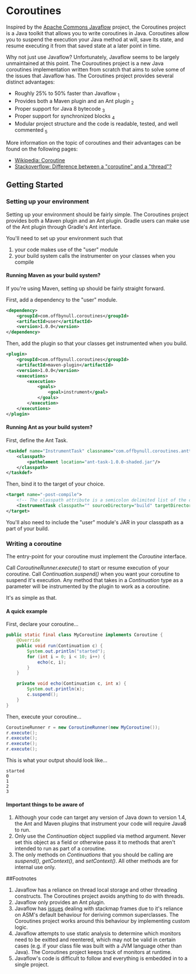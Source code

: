 # Coroutines

Inspired by the [Apache Commons Javaflow](http://commons.apache.org/sandbox/commons-javaflow/) project, the Coroutines project is a Java toolkit that allows you to write coroutines in Java. Coroutines allow you to suspend the execution your Java method at will, save its state, and resume executing it from that saved state at a later point in time.

Why not just use Javaflow? Unfortunately, Javaflow seems to be largely unmaintained at this point. The Couroutines project is a new Java coroutines implementation written from scratch that aims to solve some of the issues that Javaflow has. The Coroutines project provides several distinct advantages:

* Roughly 25% to 50% faster than Javaflow <sub>1</sub>
* Provides both a Maven plugin and an Ant plugin <sub>2</sub>
* Proper support for Java 8 bytecode <sub>3</sub>
* Proper support for synchronized blocks <sub>4</sub>
* Modular project structure and the code is readable, tested, and well commented <sub>5</sub>

More information on the topic of coroutines and their advantages can be found on the following pages:

* [Wikipedia: Coroutine](http://en.wikipedia.org/wiki/Coroutine)
* [Stackoverflow: Difference between a "coroutine" and a "thread"?](http://stackoverflow.com/a/23436125)

## Getting Started

### Setting up your environment

Setting up your environment should be fairly simple. The Coroutines project provides both a Maven plugin and an Ant plugin. Gradle users can make use of the Ant plugin through Gradle's Ant interface.

You'll need to set up your environment such that

1. your code makes use of the "user" module 
1. your build system calls the instrumenter on your classes when you compile

#### Running Maven as your build system?

If you're using Maven, setting up should be fairly straight forward.

First, add a dependency to the "user" module.
```xml
<dependency>
    <groupId>com.offbynull.coroutines</groupId>
    <artifactId>user</artifactId>
    <version>1.0.0</version>
</dependency>
```

Then, add the plugin so that your classes get instrumented when you build.
```xml
<plugin>
    <groupId>com.offbynull.coroutines</groupId>
    <artifactId>maven-plugin</artifactId>
    <version>1.0.0</version>
    <executions>
        <execution>
            <goals>
                <goal>instrument</goal>
            </goals>
        </execution>
    </executions>
</plugin>
```

#### Running Ant as your build system?


First, define the Ant Task.
```xml
<taskdef name="InstrumentTask" classname="com.offbynull.coroutines.anttask.InstrumentTask">
    <classpath>
        <pathelement location="ant-task-1.0.0-shaded.jar"/>
    </classpath>
</taskdef>
```

Then, bind it to the target of your choice.
```xml
<target name="-post-compile">
    <!-- The classpath attribute is a semicolon delimited list of the classpath required by your code. -->
    <InstrumentTask classpath="" sourceDirectory="build" targetDirectory="build"/>
</target>
```
You'll also need to include the "user" module's JAR in your classpath as a part of your build.

### Writing a coroutine

The entry-point for your coroutine must implement the *Coroutine* interface.

Call *CoroutineRunner.execute()* to start or resume execution of your coroutine. Call *Continuation.suspend()* when you want your coroutine to suspend it's execution. Any method that takes in a *Continuation* type as a parameter will be instrumented by the plugin to work as a coroutine. 

It's as simple as that.

#### A quick example

First, declare your coroutine...
```java
public static final class MyCoroutine implements Coroutine {
    @Override
    public void run(Continuation c) {
        System.out.println("started");
        for (int i = 0; i < 10; i++) {
            echo(c, i);
        }
    }

    private void echo(Continuation c, int x) {
        System.out.println(x);
        c.suspend();
    }
}
```



Then, execute your coroutine...
```java
CoroutineRunner r = new CoroutineRunner(new MyCoroutine());
r.execute();
r.execute();
r.execute();
r.execute();
```



This is what your output should look like...
```
started
0
1
2
3
```


#### Important things to be aware of

1. Although your code can target any version of Java down to version 1.4, the Ant and Maven plugins that instrument your code will require Java8 to run.
1. Only use the *Continuation* object supplied via method argument. Never set this object as a field or otherwise pass it to methods that aren't intended to run as part of a coroutine.
1. The only methods on *Continuations* that you should be calling are *suspend()*, *getContext()*, and *setContext()*. All other methods are for internal use only.


##Footnotes
1. Javaflow has a reliance on thread local storage and other threading constructs. The Coroutines project avoids anything to do with threads.
2. Javaflow only provides an Ant plugin.
3. Javaflow has [issues](https://issues.apache.org/jira/browse/SANDBOX-476?page=com.atlassian.jira.plugin.system.issuetabpanels:comment-tabpanel&focusedCommentId=14133339#comment-14133339) dealing with stackmap frames due to it's reliance on ASM's default behaviour for deriving common superclasses. The Coroutines project works around this behaviour by implementing custom logic.
4. Javaflow attempts to use static analysis to determine which monitors need to be exitted and reentered, which may not be valid in certain cases (e.g. if your class file was built with a JVM language other than Java). The Coroutines project keeps track of monitors at runtime.
5. Javaflow's code is difficult to follow and everything is embedded in to a single project.